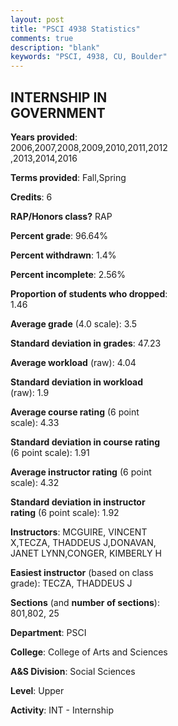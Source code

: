 ```yaml
---
layout: post
title: "PSCI 4938 Statistics"
comments: true
description: "blank"
keywords: "PSCI, 4938, CU, Boulder"
--- 
```

<head>
<script src="https://ajax.googleapis.com/ajax/libs/jquery/2.1.3/jquery.min.js"></script>
<script src="https://dl.dropboxusercontent.com/s/pc42nxpaw1ea4o9/highcharts.js?dl=0"></script>
<!-- <script src="../assets/js/highcharts.js"></script> -->
<style type="text/css">@font-face {
	font-family: "Bebas Neue";
	src: url(https://www.filehosting.org/file/details/544349/BebasNeue%20Regular.otf) format("opentype");
	}
	h1.Bebas { 
		font-family: "Bebas Neue", Verdana, Tahoma;
	}
</style>
</head>
<body>
	<div id="container" style="float: right; width: 45%; height: 88%; margin-left: 2.5%; margin-right: 2.5%;"></div>
	<script language="JavaScript">
		$(document).ready(function() {
		var chart = {type: 'column'};
		var title = {text: 'Grade Distribution'};
		var xAxis = {categories: ['A','B','C','D','F'],crosshair: true};
		var yAxis = {min: 0,title: {text: 'Percentage'}};
		var tooltip = {headerFormat: '<center><b><span style="font-size:20px">{point.key}</span></b></center>',
		               pointFormat: '<td style="padding:0"><b>{point.y:.1f}%</b></td>',
		               footerFormat: '</table>',shared: true,useHTML: true};
		var plotOptions = {column: {pointPadding: 0.0,borderWidth: 0}};  
		var credits = {enabled: false};var series= [{name: 'Percent',data: [67.77,14.32,14.07,2.05,0.51,]}];
		var json = {};
		json.chart = chart;
		json.title = title;
		json.tooltip = tooltip;
		json.xAxis = xAxis;
		json.yAxis = yAxis;  
		json.series = series;
		json.plotOptions = plotOptions;  
		json.credits = credits;
		$('#container').highcharts(json);
	});
	</script>
</body>
			   
## INTERNSHIP IN GOVERNMENT

**Years provided**: 2006,2007,2008,2009,2010,2011,2012,2013,2014,2016

**Terms provided**: Fall,Spring

**Credits**: 6

**RAP/Honors class?** RAP

**Percent grade**: 96.64%

**Percent withdrawn**: 1.4%

**Percent incomplete**: 2.56%

**Proportion of students who dropped**: 1.46

**Average grade** (4.0 scale): 3.5

**Standard deviation in grades**: 47.23

**Average workload** (raw): 4.04

**Standard deviation in workload** (raw): 1.9

**Average course rating** (6 point scale): 4.33

**Standard deviation in course rating** (6 point scale): 1.91

**Average instructor rating** (6 point scale): 4.32

**Standard deviation in instructor rating** (6 point scale): 1.92

**Instructors**: MCGUIRE, VINCENT X,TECZA, THADDEUS J,DONAVAN, JANET LYNN,CONGER, KIMBERLY H

**Easiest instructor** (based on class grade): TECZA, THADDEUS J

**Sections** (and **number of sections**): 801,802, 25

**Department**: PSCI

**College**: College of Arts and Sciences

**A&S Division**: Social Sciences

**Level**: Upper

**Activity**: INT - Internship